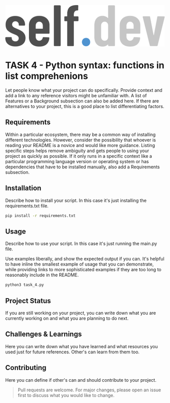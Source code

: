 ![selfdev logo](../../selfdev_logo.png)
# **__TASK 4__**  - **Python syntax: functions in list comprehenions**
Let people know what your project can do specifically. Provide context and add a link to any reference visitors might be unfamiliar with. A list of Features or a Background subsection can also be added here. If there are alternatives to your project, this is a good place to list differentiating factors.


## Requirements
Within a particular ecosystem, there may be a common way of installing different technologies. 
However, consider the possibility that whoever is reading your README is a novice and would like more guidance. Listing specific steps helps remove ambiguity and gets people to using your project as quickly as possible. If it only runs in a specific context like a particular programming language version or operating system or has dependencies that have to be installed manually, also add a Requirements subsection.


## Installation
Describe how to install your script. In this case it's just installing the requirements.txt file.

```bash
pip install -r requirements.txt
```

## Usage
Describe how to use your script. In this case it's just running the main.py file.

Use examples liberally, and show the expected output if you can. It's helpful to have inline the smallest example of usage that you can demonstrate, while providing links to more sophisticated examples if they are too long to reasonably include in the README.
```bash
python3 task_4.py
```


## Project Status
If you are still working on your project, you can write down what you are currently working on and what you are planning to do next.


## Challenges & Learnings
Here you can write down what you have learned and what resources you used just for future references.
Other's can learn from them too.


## Contributing
Here you can define if other's can and should contribute to your project.
>Pull requests are welcome.
For major changes, please open an issue first to discuss what you would like to change.
